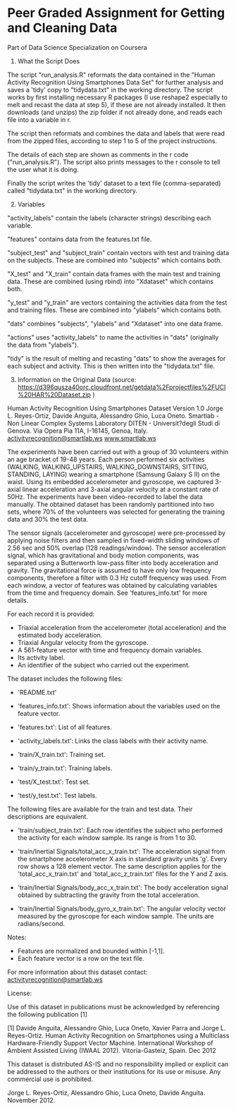 # Peer Graded Assignment for Getting and Cleaning Data
Part of Data Science Specialization on Coursera

1. What the Script Does

The script "run_analysis.R" reformats the data contained in the "Human Activity Recognition Using Smartphones Data Set" for further analysis and saves a 'tidy' copy to "tidydata.txt" in the working directory. The script works by first installing necessary R packages (I use reshape2 especially to melt and recast the data at step 5), if these are not already installed. It then downloads (and unzips) the zip folder if not already done, and reads each file into a variable in r.

The script then reformats and combines the data and labels that were read from the zipped files, according to step 1 to 5 of the project instructions.

The details of each step are shown as comments in the r code ("run_analysis.R"). The script also prints messages to the r console to tell the user what it is doing.

Finally the script writes the 'tidy' dataset to a text file (comma-separated) called "tidydata.txt" in the working directory.

2. Variables

"activity_labels" contain the labels (character strings) describing each variable.

"features" contains data from the features.txt file. 

"subject_test" and "subject_train" contain vectors with test and training data on the subjects.
  These are combined into "subjects" which contains both.

"X_test" and "X_train" contain data frames with the main test and training data.
  These are combined (using rbind) into "Xdataset" which contains both.

"y_test" and "y_train" are vectors containing the activities data from the test and training files.
  These are combined into "ylabels" which contains both.

"dats" combines "subjects", "ylabels" and "Xdataset" into one data frame.

"actions" uses "activity_labels" to name the activities in "dats" (originally the data from "ylabels").

"tidy" is the result of melting and recasting "dats" to show the averages for each subject and activity.
  This is then written into the "tidydata.txt" file.

3. Information on the Original Data
(source: https://d396qusza40orc.cloudfront.net/getdata%2Fprojectfiles%2FUCI%20HAR%20Dataset.zip )


Human Activity Recognition Using Smartphones Dataset
Version 1.0
Jorge L. Reyes-Ortiz, Davide Anguita, Alessandro Ghio, Luca Oneto.
Smartlab - Non Linear Complex Systems Laboratory
DITEN - Universit?degli Studi di Genova.
Via Opera Pia 11A, I-16145, Genoa, Italy.
activityrecognition@smartlab.ws
www.smartlab.ws

The experiments have been carried out with a group of 30 volunteers within an age bracket of 19-48 years. Each person performed six activities (WALKING, WALKING_UPSTAIRS, WALKING_DOWNSTAIRS, SITTING, STANDING, LAYING) wearing a smartphone (Samsung Galaxy S II) on the waist. Using its embedded accelerometer and gyroscope, we captured 3-axial linear acceleration and 3-axial angular velocity at a constant rate of 50Hz. The experiments have been video-recorded to label the data manually. The obtained dataset has been randomly partitioned into two sets, where 70% of the volunteers was selected for generating the training data and 30% the test data. 

The sensor signals (accelerometer and gyroscope) were pre-processed by applying noise filters and then sampled in fixed-width sliding windows of 2.56 sec and 50% overlap (128 readings/window). The sensor acceleration signal, which has gravitational and body motion components, was separated using a Butterworth low-pass filter into body acceleration and gravity. The gravitational force is assumed to have only low frequency components, therefore a filter with 0.3 Hz cutoff frequency was used. From each window, a vector of features was obtained by calculating variables from the time and frequency domain. See 'features_info.txt' for more details. 

For each record it is provided:

- Triaxial acceleration from the accelerometer (total acceleration) and the estimated body acceleration.
- Triaxial Angular velocity from the gyroscope. 
- A 561-feature vector with time and frequency domain variables. 
- Its activity label. 
- An identifier of the subject who carried out the experiment.

The dataset includes the following files:

- 'README.txt'

- 'features_info.txt': Shows information about the variables used on the feature vector.

- 'features.txt': List of all features.

- 'activity_labels.txt': Links the class labels with their activity name.

- 'train/X_train.txt': Training set.

- 'train/y_train.txt': Training labels.

- 'test/X_test.txt': Test set.

- 'test/y_test.txt': Test labels.

The following files are available for the train and test data. Their descriptions are equivalent. 

- 'train/subject_train.txt': Each row identifies the subject who performed the activity for each window sample. Its range is from 1 to 30. 

- 'train/Inertial Signals/total_acc_x_train.txt': The acceleration signal from the smartphone accelerometer X axis in standard gravity units 'g'. Every row shows a 128 element vector. The same description applies for the 'total_acc_x_train.txt' and 'total_acc_z_train.txt' files for the Y and Z axis. 

- 'train/Inertial Signals/body_acc_x_train.txt': The body acceleration signal obtained by subtracting the gravity from the total acceleration. 

- 'train/Inertial Signals/body_gyro_x_train.txt': The angular velocity vector measured by the gyroscope for each window sample. The units are radians/second. 

Notes: 

- Features are normalized and bounded within [-1,1].
- Each feature vector is a row on the text file.

For more information about this dataset contact: activityrecognition@smartlab.ws

License:

Use of this dataset in publications must be acknowledged by referencing the following publication [1] 

[1] Davide Anguita, Alessandro Ghio, Luca Oneto, Xavier Parra and Jorge L. Reyes-Ortiz. Human Activity Recognition on Smartphones using a Multiclass Hardware-Friendly Support Vector Machine. International Workshop of Ambient Assisted Living (IWAAL 2012). Vitoria-Gasteiz, Spain. Dec 2012

This dataset is distributed AS-IS and no responsibility implied or explicit can be addressed to the authors or their institutions for its use or misuse. Any commercial use is prohibited.

Jorge L. Reyes-Ortiz, Alessandro Ghio, Luca Oneto, Davide Anguita. November 2012.
